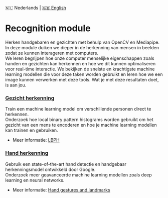 🇳🇱 Nederlands | [🇬🇧 English](./README_en.md)

# Recognition module

Herken handgebaren en gezichten met behulp van OpenCV en Mediapipe.
In deze module duiken we dieper in de herkenning van mensen in beelden zodat ze kunnen interageren met computers.  
We leren begrijpen hoe onze computer menselijke eigenschappen zoals handen en gezichten kan herkennen en hoe we dit kunnen optimaliseren voor real-time interactie.
We bekijken de snelste en krachtigste machine learning modellen die voor deze taken worden gebruikt en leren hoe we een image kunnen verwerken met deze tools.
Wat je met deze resultaten doet, is aan jou.  

### [Gezicht herkenning](https://github.com/vubir-projectEIT/Image_Processing/edit/main/Recognition/Face)

Train een machine learning model om verschillende personen direct te herkennen.  
Onderzoek hoe local binary pattern histograms worden gebruikt om het gezicht van een mens te encoderen en hoe je machine learning modellen kan trainen en gebruiken.  

- Meer informatie: [LBPH](https://www.geeksforgeeks.org/face-recognition-with-local-binary-patterns-lbps-and-opencv/)
  
### [Hand herkenning](https://github.com/vubir-projectEIT/Image_Processing/edit/main/Recognition/Hand)

Gebruik een state-of-the-art hand detectie en handgebaar herkenningsmodel ontwikkeld door Google.  
Onderzoek meer geavanceerde machine learning modellen zoals deep learning en neural networks.  

- Meer informatie: [Hand gestures and landmarks](https://ai.google.dev/edge/mediapipe/solutions/vision/gesture_recognizer/python)
